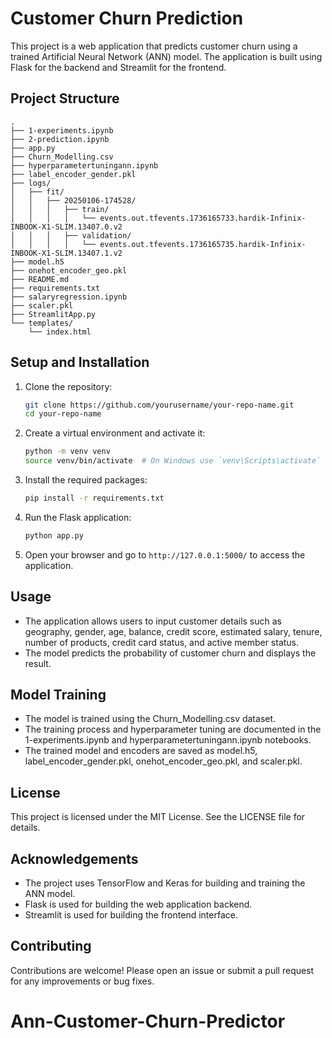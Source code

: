 
# Customer Churn Prediction

This project is a web application that predicts customer churn using a trained Artificial Neural Network (ANN) model. The application is built using Flask for the backend and Streamlit for the frontend.

## Project Structure

```
.
├── 1-experiments.ipynb
├── 2-prediction.ipynb
├── app.py
├── Churn_Modelling.csv
├── hyperparametertuningann.ipynb
├── label_encoder_gender.pkl
├── logs/
│   ├── fit/
│   │   ├── 20250106-174528/
│   │   │   ├── train/
│   │   │   │   └── events.out.tfevents.1736165733.hardik-Infinix-INBOOK-X1-SLIM.13407.0.v2
│   │   │   ├── validation/
│   │   │   │   └── events.out.tfevents.1736165735.hardik-Infinix-INBOOK-X1-SLIM.13407.1.v2
├── model.h5
├── onehot_encoder_geo.pkl
├── README.md
├── requirements.txt
├── salaryregression.ipynb
├── scaler.pkl
├── StreamlitApp.py
└── templates/
    └── index.html
```

## Setup and Installation

1. Clone the repository:
    ```sh
    git clone https://github.com/yourusername/your-repo-name.git
    cd your-repo-name
    ```

2. Create a virtual environment and activate it:
    ```sh
    python -m venv venv
    source venv/bin/activate  # On Windows use `venv\Scripts\activate`
    ```

3. Install the required packages:
    ```sh
    pip install -r requirements.txt
    ```

4. Run the Flask application:
    ```sh
    python app.py
    ```

5. Open your browser and go to `http://127.0.0.1:5000/` to access the application.

## Usage

- The application allows users to input customer details such as geography, gender, age, balance, credit score, estimated salary, tenure, number of products, credit card status, and active member status.
- The model predicts the probability of customer churn and displays the result.

## Model Training

- The model is trained using the Churn_Modelling.csv dataset.
- The training process and hyperparameter tuning are documented in the 1-experiments.ipynb and hyperparametertuningann.ipynb notebooks.
- The trained model and encoders are saved as model.h5, label_encoder_gender.pkl, onehot_encoder_geo.pkl, and scaler.pkl.

## License

This project is licensed under the MIT License. See the LICENSE file for details.

## Acknowledgements

- The project uses TensorFlow and Keras for building and training the ANN model.
- Flask is used for building the web application backend.
- Streamlit is used for building the frontend interface.

## Contributing

Contributions are welcome! Please open an issue or submit a pull request for any improvements or bug fixes.
# Ann-Customer-Churn-Predictor
